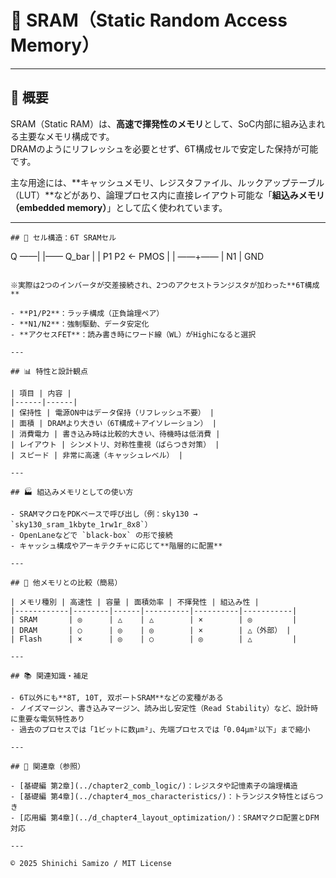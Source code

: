 # 🧠 SRAM（Static Random Access Memory）

---

## 📘 概要

SRAM（Static RAM）は、**高速で揮発性のメモリ**として、SoC内部に組み込まれる主要なメモリ構成です。  
DRAMのようにリフレッシュを必要とせず、6T構成セルで安定した保持が可能です。

主な用途には、**キャッシュメモリ、レジスタファイル、ルックアップテーブル（LUT）**などがあり、論理プロセス内に直接レイアウト可能な「**組込みメモリ（embedded memory）**」として広く使われています。

---
```
## 🔧 セル構造：6T SRAMセル

```
 Q ——|      |—— Q_bar
     |      |
    P1     P2     ← PMOS
     |      |
      ——+——
         |
        N1
         |
        GND
```

※実際は2つのインバータが交差接続され、2つのアクセストランジスタが加わった**6T構成**

- **P1/P2**：ラッチ構成（正負論理ペア）  
- **N1/N2**：強制駆動、データ安定化  
- **アクセスFET**：読み書き時にワード線（WL）がHighになると選択  

---

## 📊 特性と設計観点

| 項目 | 内容 |
|------|------|
| 保持性 | 電源ON中はデータ保持（リフレッシュ不要） |
| 面積 | DRAMより大きい（6T構成＋アイソレーション） |
| 消費電力 | 書き込み時は比較的大きい、待機時は低消費 |
| レイアウト | シンメトリ、対称性重視（ばらつき対策） |
| スピード | 非常に高速（キャッシュレベル） |

---

## 🏭 組込みメモリとしての使い方

- SRAMマクロをPDKベースで呼び出し（例：sky130 → `sky130_sram_1kbyte_1rw1r_8x8`）
- OpenLaneなどで `black-box` の形で接続
- キャッシュ構成やアーキテクチャに応じて**階層的に配置**

---

## 🔁 他メモリとの比較（簡易）

| メモリ種別 | 高速性 | 容量 | 面積効率 | 不揮発性 | 組込み性 |
|------------|--------|------|----------|----------|-----------|
| SRAM       | ◎      | △    | △        | ×        | ◎         |
| DRAM       | ○      | ◎    | ◎        | ×        | △（外部） |
| Flash      | ×      | ◎    | ○        | ◎        | △         |

---

## 📚 関連知識・補足

- 6T以外にも**8T, 10T, 双ポートSRAM**などの変種がある  
- ノイズマージン、書き込みマージン、読み出し安定性（Read Stability）など、設計時に重要な電気特性あり  
- 過去のプロセスでは「1ビットに数μm²」、先端プロセスでは「0.04μm²以下」まで縮小  

---

## 🔗 関連章（参照）

- [基礎編 第2章](../chapter2_comb_logic/)：レジスタや記憶素子の論理構造  
- [基礎編 第4章](../chapter4_mos_characteristics/)：トランジスタ特性とばらつき  
- [応用編 第4章](../d_chapter4_layout_optimization/)：SRAMマクロ配置とDFM対応  

---

© 2025 Shinichi Samizo / MIT License
